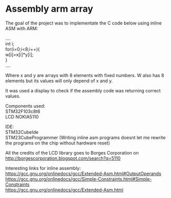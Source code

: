 # Assembly arm array

The goal of the project was to implementate the C code below using inline ASM with ARM:

....<br>
int i;<br>
for(i=0;i<8;i++){<br>
     w[i]=x[i]*y[i];<br>
}<br>
....<br>

Where x and y are arrays with 8 elements with fixed numbers. W also has 8 elements but its values will only depend of x and y.<br>

It was used a display to check if the assembly code was returning correct values.


Components used: <br>
STM32F103c8t6 <br>
LCD NOKIA5110 <br>

IDE: <br>
STM32CubeIde <br>
STM23CubeProgrammer (Writing inline asm programs doesnt let me rewrite the programs on the chip without hardware reset)<br>

All the credits of the LCD library goes to Borges Corporation on http://borgescorporation.blogspot.com/search?q=5110 <br>

Interesting links for inline assembly: <br>
https://gcc.gnu.org/onlinedocs/gcc/Extended-Asm.html#OutputOperands <br>
https://gcc.gnu.org/onlinedocs/gcc/Simple-Constraints.html#Simple-Constraints <br>
https://gcc.gnu.org/onlinedocs/gcc/Extended-Asm.html <br>
